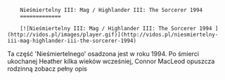 
        Nieśmiertelny III: Mag / Highlander III: The Sorcerer 1994 
        =============
        
        [![Nieśmiertelny III: Mag / Highlander III: The Sorcerer 1994 ](http://vidos.pl/images/player.gif)](http://vidos.pl/niesmiertelny-iii-mag-highlander-iii-the-sorcerer-1994)
        
        
 Ta część 'Nieśmiertelnego' osadzona jest w roku 1994. Po śmierci ukochanej Heather kilka wieków wcześniej, Connor MacLeod opuszcza rodzinną zobacz pełny opis
    